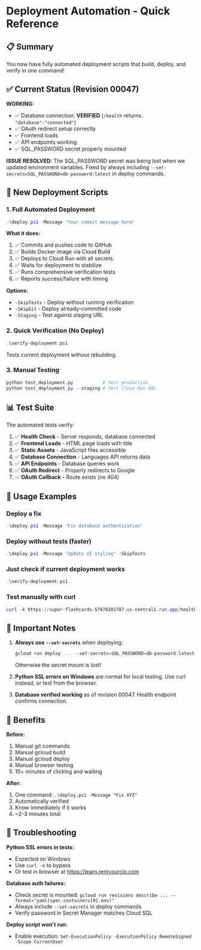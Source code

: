 # Deployment Automation - Quick Reference

## 📋 Summary

You now have fully automated deployment scripts that build, deploy, and verify in one command!

## ✅ Current Status (Revision 00047)

**WORKING:**
- ✅ Database connection: **VERIFIED** (`/health` returns `"database":"connected"`)
- ✅ OAuth redirect setup correctly
- ✅ Frontend loads
- ✅ API endpoints working
- ✅ SQL_PASSWORD secret properly mounted

**ISSUE RESOLVED:**
The SQL_PASSWORD secret was being lost when we updated environment variables. Fixed by always including `--set-secrets=SQL_PASSWORD=db-password:latest` in deploy commands.

## 🚀 New Deployment Scripts

### 1. Full Automated Deployment
```powershell
.\deploy.ps1 -Message "Your commit message here"
```
**What it does:**
1. ✅ Commits and pushes code to GitHub
2. ✅ Builds Docker image via Cloud Build  
3. ✅ Deploys to Cloud Run with all secrets
4. ✅ Waits for deployment to stabilize
5. ✅ Runs comprehensive verification tests
6. ✅ Reports success/failure with timing

**Options:**
- `-SkipTests` - Deploy without running verification
- `-SkipGit` - Deploy already-committed code
- `-Staging` - Test against staging URL

### 2. Quick Verification (No Deploy)
```powershell
.\verify-deployment.ps1
```
Tests current deployment without rebuilding.

### 3. Manual Testing
```powershell
python test_deployment.py           # Test production
python test_deployment.py --staging # Test Cloud Run URL
```

## 📊 Test Suite

The automated tests verify:
1. ✅ **Health Check** - Server responds, database connected
2. ✅ **Frontend Loads** - HTML page loads with title
3. ✅ **Static Assets** - JavaScript files accessible
4. ✅ **Database Connection** - Languages API returns data
5. ✅ **API Endpoints** - Database queries work
6. ✅ **OAuth Redirect** - Properly redirects to Google
7. ✅ **OAuth Callback** - Route exists (no 404)

## 🎯 Usage Examples

### Deploy a fix
```powershell
.\deploy.ps1 -Message "Fix database authentication"
```

### Deploy without tests (faster)
```powershell
.\deploy.ps1 -Message "Update UI styling" -SkipTests
```

### Just check if current deployment works
```powershell
.\verify-deployment.ps1
```

### Test manually with curl
```powershell
curl -k https://super-flashcards-57478301787.us-central1.run.app/health
```

## 🔧 Important Notes

1. **Always use `--set-secrets`** when deploying:
   ```powershell
   gcloud run deploy ... --set-secrets=SQL_PASSWORD=db-password:latest
   ```
   Otherwise the secret mount is lost!

2. **Python SSL errors on Windows** are normal for local testing.
   Use curl instead, or test from the browser.

3. **Database verified working** as of revision 00047.
   Health endpoint confirms connection.

## 🎉 Benefits

**Before:**
1. Manual git commands
2. Manual gcloud build
3. Manual gcloud deploy
4. Manual browser testing
5. 10+ minutes of clicking and waiting

**After:**
1. One command: `.\deploy.ps1 -Message "Fix XYZ"`
2. Automatically verified
3. Know immediately if it works
4. ~2-3 minutes total

## 🐛 Troubleshooting

**Python SSL errors in tests:**
- Expected on Windows
- Use `curl -k` to bypass
- Or test in browser at https://learn.rentyourcio.com

**Database auth failures:**
- Check secret is mounted: `gcloud run revisions describe ... --format="yaml(spec.containers[0].env)"`
- Always include `--set-secrets` in deploy commands
- Verify password in Secret Manager matches Cloud SQL

**Deploy script won't run:**
- Enable execution: `Set-ExecutionPolicy -ExecutionPolicy RemoteSigned -Scope CurrentUser`

